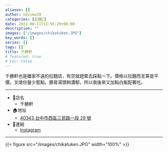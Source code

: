 ```yaml
---
aliases: []
author: nevikw39
categories: [拉麵🍜]
date: 2021-08-11T12:55:29+08:00
description: ""
images: ["/images/chikatuken.JPG"]
key_words: []
series: []
tags: []
title: 千勝軒
# featured: true
# toc: false
---
```


千勝軒也是離家不遠的拉麵店，有空就趕緊去踩點一下。價格以拉麵而言算是平價，叉燒份量少惹點。豚骨湯頭夠濃郁，所以我後來又加點白飯配著吃。

---
+ 🏬店名
    * 千勝軒
+ 🏠地址
    * [40343 台中市西區三民路一段 29 號](https://g.page/chikatuken)
+ 🔗連結
    * [Instagram](https://www.instagram.com/chikatuken/)
---

{{< figure src="/images/chikatuken.JPG" width="100%" >}}
